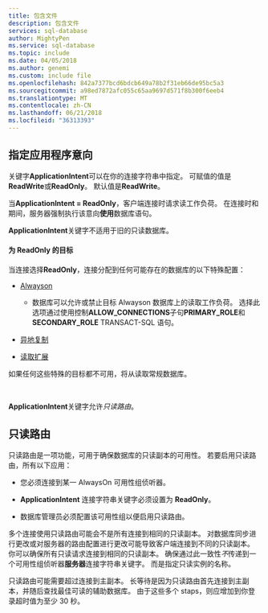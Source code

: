 ```yaml
---
title: 包含文件
description: 包含文件
services: sql-database
author: MightyPen
ms.service: sql-database
ms.topic: include
ms.date: 04/05/2018
ms.author: genemi
ms.custom: include file
ms.openlocfilehash: 842a7377bcd6bdcb649a78b2f31eb66de95bc5a3
ms.sourcegitcommit: a98ed7872afc055c65aa9697d571f8b300f6eeb4
ms.translationtype: MT
ms.contentlocale: zh-CN
ms.lasthandoff: 06/21/2018
ms.locfileid: "36313393"
---
```

## <a name="specifying-application-intent"></a>指定应用程序意向

关键字**ApplicationIntent**可以在你的连接字符串中指定。 可赋值的值是**ReadWrite**或**ReadOnly**。 默认值是**ReadWrite**。

当**ApplicationIntent = ReadOnly**，客户端连接时请求读工作负荷。 在连接时和期间，服务器强制执行该意向**使用**数据库语句。

**ApplicationIntent**关键字不适用于旧的只读数据库。  


#### <a name="targets-of-readonly"></a>为 ReadOnly 的目标

当连接选择**ReadOnly**，连接分配到任何可能存在的数据库的以下特殊配置：

- [Alwayson](~/database-engine/availability-groups/windows/overview-of-always-on-availability-groups-sql-server.md)
    - 数据库可以允许或禁止目标 Alwayson 数据库上的读取工作负荷。 选择此选项通过使用控制**ALLOW_CONNECTIONS**子句**PRIMARY_ROLE**和**SECONDARY_ROLE** TRANSACT-SQL 语句。

- [异地复制](https://docs.microsoft.com/azure/sql-database/sql-database-geo-replication-overview)

- [读取扩展](https://docs.microsoft.com/azure/sql-database/sql-database-read-scale-out)

如果任何这些特殊的目标都不可用，将从读取常规数据库。

&nbsp;

**ApplicationIntent**关键字允许*只读路由*。


## <a name="read-only-routing"></a>只读路由

只读路由是一项功能，可用于确保数据库的只读副本的可用性。 若要启用只读路由，所有以下应用：

- 您必须连接到某一 AlwaysOn 可用性组侦听器。

- **ApplicationIntent** 连接字符串关键字必须设置为 **ReadOnly**。

- 数据库管理员必须配置该可用性组以便启用只读路由。

多个连接使用只读路由可能会不是所有连接到相同的只读副本。 对数据库同步进行更改或对服务器的路由配置进行更改可能导致客户端连接到不同的只读副本。 你可以确保所有只读请求连接到相同的只读副本。 确保通过此一致性*不*传递到一个可用性组侦听器**服务器**连接字符串关键字。 而是指定只读实例的名称。

只读路由可能需要超过连接到主副本。 长等待是因为只读路由首先连接到主副本，并随后查找最佳可读的辅助数据库。 由于这些多个 staps，则应增加到你登录超时值为至少 30 秒。

